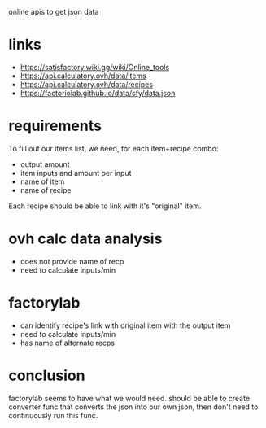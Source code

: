 online apis to get json data

# links
- https://satisfactory.wiki.gg/wiki/Online_tools
- https://api.calculatory.ovh/data/items
- https://api.calculatory.ovh/data/recipes
- https://factoriolab.github.io/data/sfy/data.json

# requirements
To fill out our items list, we need, for each item+recipe combo:

- output amount
- item inputs and amount per input
- name of item
- name of recipe

Each recipe should be able to link with it's "original" item.

# ovh calc data analysis
- does not provide name of recp
- need to calculate inputs/min

# factorylab
- can identify recipe's link with original item with the output item
- need to calculate inputs/min
- has name of alternate recps

# conclusion
factorylab seems to have what we would need. should be able to create converter func that converts the json into our own json, then don't need to continuously run this func.